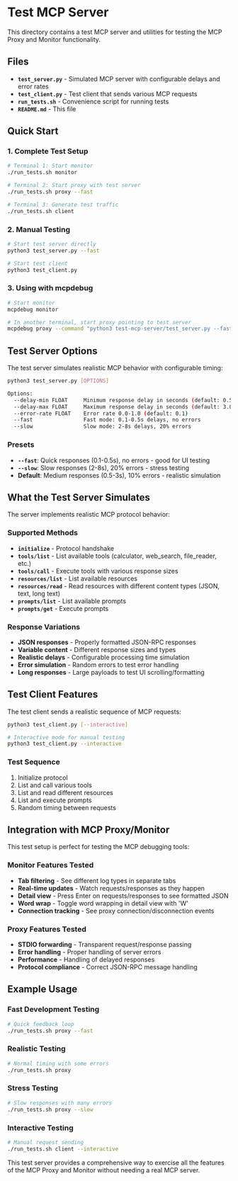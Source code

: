 # Test MCP Server

This directory contains a test MCP server and utilities for testing the MCP Proxy and Monitor functionality.

## Files

- **`test_server.py`** - Simulated MCP server with configurable delays and error rates
- **`test_client.py`** - Test client that sends various MCP requests  
- **`run_tests.sh`** - Convenience script for running tests
- **`README.md`** - This file

## Quick Start

### 1. Complete Test Setup

```bash
# Terminal 1: Start monitor
./run_tests.sh monitor

# Terminal 2: Start proxy with test server  
./run_tests.sh proxy --fast

# Terminal 3: Generate test traffic
./run_tests.sh client
```

### 2. Manual Testing

```bash
# Start test server directly
python3 test_server.py --fast

# Start test client
python3 test_client.py
```

### 3. Using with mcpdebug

```bash
# Start monitor
mcpdebug monitor

# In another terminal, start proxy pointing to test server
mcpdebug proxy --command "python3 test-mcp-server/test_server.py --fast" --name "TestServer"
```

## Test Server Options

The test server simulates realistic MCP behavior with configurable timing:

```bash
python3 test_server.py [OPTIONS]

Options:
  --delay-min FLOAT     Minimum response delay in seconds (default: 0.5)
  --delay-max FLOAT     Maximum response delay in seconds (default: 3.0) 
  --error-rate FLOAT    Error rate 0.0-1.0 (default: 0.1)
  --fast                Fast mode: 0.1-0.5s delays, no errors
  --slow                Slow mode: 2-8s delays, 20% errors
```

### Presets

- **`--fast`**: Quick responses (0.1-0.5s), no errors - good for UI testing
- **`--slow`**: Slow responses (2-8s), 20% errors - stress testing
- **Default**: Medium responses (0.5-3s), 10% errors - realistic simulation

## What the Test Server Simulates

The server implements realistic MCP protocol behavior:

### Supported Methods
- **`initialize`** - Protocol handshake
- **`tools/list`** - List available tools (calculator, web_search, file_reader, etc.)
- **`tools/call`** - Execute tools with various response sizes
- **`resources/list`** - List available resources
- **`resources/read`** - Read resources with different content types (JSON, text, long text)
- **`prompts/list`** - List available prompts
- **`prompts/get`** - Execute prompts

### Response Variations
- **JSON responses** - Properly formatted JSON-RPC responses
- **Variable content** - Different response sizes and types
- **Realistic delays** - Configurable processing time simulation
- **Error simulation** - Random errors to test error handling
- **Long responses** - Large payloads to test UI scrolling/formatting

## Test Client Features

The test client sends a realistic sequence of MCP requests:

```bash
python3 test_client.py [--interactive]

# Interactive mode for manual testing
python3 test_client.py --interactive
```

### Test Sequence
1. Initialize protocol
2. List and call various tools
3. List and read different resources  
4. List and execute prompts
5. Random timing between requests

## Integration with MCP Proxy/Monitor

This test setup is perfect for testing the MCP debugging tools:

### Monitor Features Tested
- **Tab filtering** - See different log types in separate tabs
- **Real-time updates** - Watch requests/responses as they happen
- **Detail view** - Press Enter on requests/responses to see formatted JSON
- **Word wrap** - Toggle word wrapping in detail view with 'W'
- **Connection tracking** - See proxy connection/disconnection events

### Proxy Features Tested  
- **STDIO forwarding** - Transparent request/response passing
- **Error handling** - Proper handling of server errors
- **Performance** - Handling of delayed responses
- **Protocol compliance** - Correct JSON-RPC message handling

## Example Usage

### Fast Development Testing
```bash
# Quick feedback loop
./run_tests.sh proxy --fast
```

### Realistic Testing
```bash
# Normal timing with some errors
./run_tests.sh proxy  
```

### Stress Testing
```bash  
# Slow responses with many errors
./run_tests.sh proxy --slow
```

### Interactive Testing
```bash
# Manual request sending
./run_tests.sh client --interactive
```

This test server provides a comprehensive way to exercise all the features of the MCP Proxy and Monitor without needing a real MCP server.